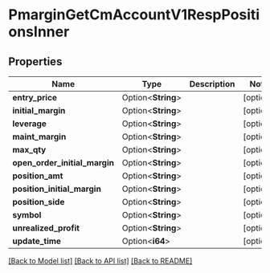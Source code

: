 # PmarginGetCmAccountV1RespPositionsInner

## Properties

Name | Type | Description | Notes
------------ | ------------- | ------------- | -------------
**entry_price** | Option<**String**> |  | [optional]
**initial_margin** | Option<**String**> |  | [optional]
**leverage** | Option<**String**> |  | [optional]
**maint_margin** | Option<**String**> |  | [optional]
**max_qty** | Option<**String**> |  | [optional]
**open_order_initial_margin** | Option<**String**> |  | [optional]
**position_amt** | Option<**String**> |  | [optional]
**position_initial_margin** | Option<**String**> |  | [optional]
**position_side** | Option<**String**> |  | [optional]
**symbol** | Option<**String**> |  | [optional]
**unrealized_profit** | Option<**String**> |  | [optional]
**update_time** | Option<**i64**> |  | [optional]

[[Back to Model list]](../README.md#documentation-for-models) [[Back to API list]](../README.md#documentation-for-api-endpoints) [[Back to README]](../README.md)


